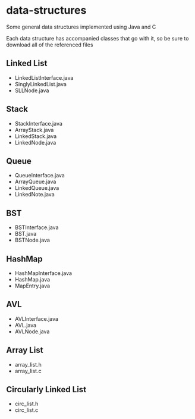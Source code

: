 # data-structures
Some general data structures implemented using Java and C

Each data structure has accompanied classes that go with it, so be sure to download all of the referenced files

## Linked List
- LinkedListInterface.java
- SinglyLinkedList.java
- SLLNode.java

## Stack
- StackInterface.java
- ArrayStack.java
- LinkedStack.java
- LinkedNode.java

## Queue
- QueueInterface.java
- ArrayQueue.java
- LinkedQueue.java
- LinkedNote.java

## BST
- BSTInterface.java
- BST.java
- BSTNode.java

## HashMap
- HashMapInterface.java
- HashMap.java
- MapEntry.java

## AVL
- AVLInterface.java
- AVL.java
- AVLNode.java

## Array List
- array_list.h
- array_list.c

## Circularly Linked List
- circ_list.h
- circ_list.c
